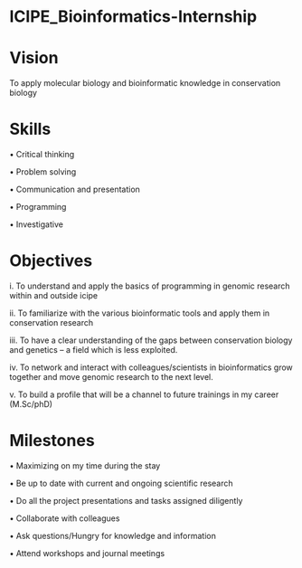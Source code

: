 # ICIPE_Bioinformatics-Internship

# Vision
To apply molecular biology and bioinformatic knowledge in conservation biology

# Skills
•	Critical thinking

•	Problem solving

•	Communication and presentation

•	Programming 

•	Investigative

 # Objectives
 i.	To understand and apply the basics of programming in genomic research within and outside icipe
 
ii.	To familiarize with the various bioinformatic tools and apply them in conservation research 

iii.	To have a clear understanding of the gaps between conservation biology and genetics – a field which is less exploited. 

iv.	To network and interact with colleagues/scientists in bioinformatics grow together and move genomic research to the next level.

v.	To build a profile that will be a channel to future trainings in my career (M.Sc/phD)

# Milestones
•	Maximizing on my time during the stay

•	Be up to date with current and ongoing scientific research

•	Do all the project presentations and tasks assigned diligently

•	Collaborate with colleagues

•	Ask questions/Hungry for knowledge and information

•	Attend workshops and journal meetings
